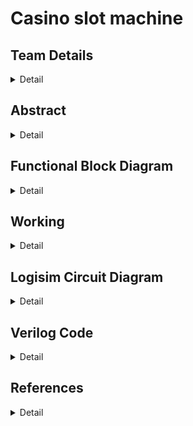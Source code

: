 # Casino slot machine

<!-- First Section -->
## Team Details
<details>
  <summary>Detail</summary>

  > Semester: 3rd Sem B. Tech. CSE

  > Section: S2

  > Team ID: 19

  > Member-1: Rudransh Kumar Ankodia, 231CS249, rudransh.231CS249@nitk.edu.in

  > member-2: Mohnish Hemanth Kumar, 231CS235, mhk.231CS235@nitk.edu.in

  > Member-3: Aman Kumar Singh, 231CS206, amankumarsingh.231cs206@nitk.edu.in
</details>

<!-- Second Section -->
## Abstract
<details>
  <summary>Detail</summary>
       <p>1. Motivation: The reason we chose the casino slot machine project is because it allows us
       to apply our knowledge of digital electronics to a fun and popular concept. We can turn our
       theoretical knowledge into an interactive game by using flip-flops and logic gates in a real-world
       system like a slot machine. Figuring out how to simulate randomness and design the reward
       system within the limitations of the hardware is a challenging task.</p>
       <p>2. Problem Statement: This project aims to design and build a functional casino slot machine
       using only flip-flops, logic gates, and other essential digital components. The machine should
       replicate the critical aspects of a real slot machine, including random outcomes, user interac
        tion, and reward calculations. We aim to implement the slot machine’s control system and
        output display entirely through hardware without relying on software or microcontrollers.</p>
       <p>3. Features:
       <p>(a) Pseudo Random Number Generator using D-flipflops.</p>
       <p>(b) Player Engagement Mechanism using Counters and Registers.</p>
       <p>(c) Reward Distribution Logic.</p>
       <p>(d) Spin Duration Control using logic gates.</p></p>
</details>

## Functional Block Diagram
<details>
  <summary>Detail</summary>
  
  <img src = "Snapshots/slot_machine3 (1).png">

</details>

<!-- Third Section -->
## Working
<details>
  <summary>Detail</summary>
  <h1> How does it work?</h1>
  Our Casino Slot Machine has 3 Seven Segment display's which display the Slot numbers. We use BCD to 7 segment display decoder to display the numbers.The numbers on the display are generated by LFSR(Linear Feedback Shift Registers) which generate Pseudo Random Numbers. Each of the the Random Number Generator is connected to clocks of different frequencies which help in preserving the randomness of the displayed numbers.To make sure the player Engages with the machine we have made sure that the player wins atleast ones in every 16 trials using a 4 bit counter. The machine also generates Binary Sequences based on the players input. If the player pay's 500rs it generates a sequence 1001 which repeats untill the user stops paying that amount. Whenever the user gets 1 in the sequence 7 7 7 is forced to be  displayed in the Random Number Generator. Similary we have a sequence 01001 if the user pays 5000rs.We start the Machine by clicking on the START button. The Machine has a RESET button which resets the counter.The machine has a PUSH button which is the main button to start each trial.The numbers keep on changing untill we hold the start button and stops when we release it.
  <h1>How does the game work?</h1>
  The Slot Machine has a minimum price of 50rs to play each trial. We start by clicking the START  button and then holding the PLAY button and releasing it after a while. If you manage to get the same number on all the three displays you will win 250rs. If you want to increase your chances of winning then you can increase the pay to either 500rs of 5000rs or both(5500rs) by turning the respective button On. If you press any of these buttons and manage to win then you will recieve either 1000rs , 10000rs or 11000rs based on your input. To end the game and collect your money click on the RESET button.
  
  
  #### Functional Table
|START|PLAY|Pay 500|Pay 5000|Display 1|Display 2|Display 3|
|--|----|----|----|-------|-------|-------|
|0|	0	| 0|	 0|	  0|	     0|	     0
|1|	0	|0|	0|	0|	0|	0|
|0|	1|	0|	0|	X|	X|	X|
|0|	0|	0|	0|	2|	3|	5|
|0|	1|	0|	0|	X|	X|	X|
|0|	0|	0|	0|	3|	4|	2|
|0	|1	|1	|0	|X|	X|	X|
|0	|0	|1	|0	|7|	7|	7|
|0|	1|	1|	0|	X|	X|	X|
|0|	0|	1|	0|	3|	5|	2|
|0	|1	|1	|0	|X	|X	|X|
|0	|0	|1	|0	|4	|2	|6|
|0|	1|	1|	0|	X|	X|	X|
|0|	0|	1|	0|	7|	7|	7|
|0	|1	|0	|1	|X	|X	|X|
|0	|0	|0	|1	|4	|2	|3|
|0|	1|	0|	1|	X|	X|	X|
|0|	0|	0|	1|	7|	7|	7|
|0|	1|	0|	1|	X|	X|	X|
|0|	0|	0|	1|	2|	6|	2|
|0|	1|	0|	0|	X|	X|	X|
|0|	0|	0|	0|	5|	2|	4|
</details>

<!-- Fourth Section -->
## Logisim Circuit Diagram
<details>
  <summary>Detail</summary>

  <img src="Snapshots/Logisim-snapshot.png">
</details>

<!-- Fifth Section -->
## Verilog Code
<details>
  <summary>Detail</summary>

    // S2-T19
    //Rudransh Kumar Ankodia, 231CS249
    //Mohnish Hemanth Kumar, 231CS235
    //Aman Kumar Singh, 231CS206
    module LFSR_3bit (input clk,input reset,input enable,input [2:0] seed,output reg [2:0] random_num);
    reg [2:0] lfsr;
    always @(posedge clk or posedge reset) begin
        if (reset) begin
            lfsr <= seed; 
        end else if (enable) begin
            lfsr <= {lfsr[1:0], lfsr[2] ^ lfsr[0]};
        end
    end
    always @(*) begin
        random_num = lfsr;
      
      end
     endmodule
     
     module rng_system_gate (input clk,input reset,input button_press,output reg [2:0] rng1,output reg [2:0] rng2,output reg [2:0] rng3);
    wire clk_enable = button_press;
    wire [2:0] seed1 = 3'b101;
    wire [2:0] seed2 = 3'b110;
    wire [2:0] seed3 = 3'b111;
    reg [3:0] trial_count;
    wire [2:0] rng1_wire;
    wire [2:0] rng2_wire;         
    wire [2:0] rng3_wire;        
    LFSR_3bit_gate rng_inst1 (.clk(clk), .reset(reset), .enable(clk_enable), .seed(seed1), .random_num(rng1_wire));
    LFSR_3bit_gate rng_inst2 (.clk(clk), .reset(reset), .enable(clk_enable), .seed(seed2), .random_num(rng2_wire));
    LFSR_3bit_gate rng_inst3 (.clk(clk), .reset(reset), .enable(clk_enable), .seed(seed3), .random_num(rng3_wire));

    always @(posedge clk or posedge reset) begin
        if (reset) begin
            trial_count <= 4'd0;
            rng1 <= 3'd0;
            rng2 <= 3'd0;
            rng3 <= 3'd0;
        end
        else if (clk_enable) begin
            if (trial_count == 4'd15) begin
                rng1 <= 3'd7;
                rng2 <= 3'd7;
                rng3 <= 3'd7;
                trial_count <= 4'd0;
            end else begin
                rng1 <= rng1_wire;
                rng2 <= rng2_wire;
                rng3 <= rng3_wire;
                trial_count <= trial_count + 4'd1;
            end
        end
    end
    endmodule


    module rng_system (input clk,input reset,input button_press,output reg [2:0] rng1,output reg [2:0] rng2,output reg [2:0] rng3);
    wire clk_enable = button_press;
    wire [2:0] seed1 = 3'b101;
    wire [2:0] seed2 = 3'b110;
    wire [2:0] seed3 = 3'b111;
    reg [3:0] trial_count;
    wire [2:0] rng1_wire;
    wire [2:0] rng2_wire;
    wire [2:0] rng3_wire;
    LFSR_3bit rng_inst1 (.clk(clk),.reset(reset),.enable(clk_enable),.seed(seed1),.random_num(rng1_wire));
    LFSR_3bit rng_inst2 (.clk(clk),.reset(reset),.enable(clk_enable),.seed(seed2),.random_num(rng2_wire));
    LFSR_3bit rng_inst3 (.clk(clk),.reset(reset),.enable(clk_enable),.seed(seed3),.random_num(rng3_wire));
    always @(posedge clk or posedge reset) begin
        if (reset) begin
            trial_count <= 4'd0;
            rng1 <= 3'd0;
            rng2 <= 3'd0;
            rng3 <= 3'd0;
        end
        else if (clk_enable) begin
            if (trial_count == 4'd15 ) begin  
                rng1 <= 3'd7;
                rng2 <= 3'd7;
                rng3 <= 3'd7;
                trial_count <= 4'd0; 
            end else begin
                rng1 <= rng1_wire;
                rng2 <= rng2_wire;
                rng3 <= rng3_wire;
                trial_count <= trial_count + 4'd1;
            end
        end
    end

    endmodule
    module DFF (
    input D, input clk, input reset, output reg Q);
    always @(posedge clk or posedge reset) begin
        if (reset) 
            Q <= 1'b0;
        else
            Q <= D;
    end
    endmodule

    module XOR2 (
    input A, input B, output Y
       );
    assign Y = A ^ B;
    endmodule

    module LFSR_3bit_gate (input clk, input reset, input enable, input [2:0] seed, output reg [2:0] random_num);
    reg [2:0] lfsr;
    wire feedback;
    assign feedback = lfsr[2] ^ lfsr[0];
    always @(posedge clk or posedge reset) begin
        if (reset) begin
            lfsr <= seed;
        end else if (enable) begin
            lfsr <= {lfsr[1:0], feedback};
        end
    end
    always @(*) begin
        random_num = lfsr;
    end
    endmodule


---
### Test bench File


    // S2-T19
    //Rudransh Kumar Ankodia, 231CS249
    //Mohnish Hemanth Kumar, 231CS235
    //Aman Kumar Singh, 231CS206
    `timescale 1ns / 1ps
    `include "slot.v"
    module tb_rng_system;
    reg clk;
    reg reset;
    reg button_press;
    wire [2:0] rng1_wire_normal;
    wire [2:0] rng2_wire_normal;
    wire [2:0] rng3_wire_normal;
    wire [2:0] rng1_wire_gate;
    wire [2:0] rng2_wire_gate;
    wire [2:0] rng3_wire_gate;
    reg [0:24] trial_money;  
    reg [0:24] trial_money2;
    reg [2:0] temp_rng1_normal;
    reg [2:0] temp_rng2_normal;
    reg [2:0] temp_rng3_normal;
    reg [2:0] temp_rng1_gate;
    reg [2:0] temp_rng2_gate;
    reg [2:0] temp_rng3_gate;
    integer i;
    integer count_500;
    rng_system normal_system (.clk(clk),.reset(reset),.button_press(button_press),.rng1(rng1_wire_normal),.rng2(rng2_wire_normal),.rng3(rng3_wire_normal));
    rng_system_gate gate_system (.clk(clk),.reset(reset),.button_press(button_press),.rng1(rng1_wire_gate),.rng2(rng2_wire_gate),.rng3(rng3_wire_gate));
    always #5 clk = ~clk;
    initial begin
        clk = 0;
        reset = 0;
        button_press = 0;
        reset = 1;
        #10;
        reset = 0;
        i = 0;
        count_500 = 0;
        $display("\t  Trial\t  Behavioral Level\t  Gate Level\t\tMoney");
        $display("\t\tRNG1\tRNG2\tRNG3\tRNG1\tRNG2\tRNG3");
        for (integer trial = 1; trial <= 24; trial = trial + 1) begin
            button_press = 1;
            #500;
            if (trial == 6 || trial == 9 || trial == 13 || trial == 15 || 
                trial == 18 || trial == 19 || trial == 22 || trial == 23) begin
                temp_rng1_normal = 3'b111; 
                temp_rng2_normal = 3'b111;  
                temp_rng3_normal = 3'b111;  
                temp_rng1_gate = 3'b111;    
                temp_rng2_gate = 3'b111;  
                temp_rng3_gate = 3'b111;   
            end else begin
                temp_rng1_normal = rng1_wire_normal;
                temp_rng2_normal = rng2_wire_normal;
                temp_rng3_normal = rng3_wire_normal;
                temp_rng1_gate = rng1_wire_gate;
                temp_rng2_gate = rng2_wire_gate;
                temp_rng3_gate = rng3_wire_gate;
                if (temp_rng1_normal == 3'b111) begin
                     temp_rng1_normal = 3'b101;
                     temp_rng2_normal = 3'b110;
                     temp_rng3_normal = 3'b001;
                     temp_rng1_gate = 3'b100;
                     temp_rng1_gate = 3'b011;
                     temp_rng1_gate = 3'b101;
                end
            end
            if (trial >= 5 && trial <= 13) begin
                trial_money[trial] = 1;
            end
            if (trial >= 15 && trial <= 24) begin
                trial_money2[trial] = 1;
            end
            if (trial_money[trial] == 1) begin
                $display("%d\t%d\t%d\t%d\t%d\t%d\t%d\t5000", trial, temp_rng1_normal, temp_rng2_normal, temp_rng3_normal, temp_rng1_gate, temp_rng2_gate, temp_rng3_gate);
            end 
            else if (trial_money2[trial] == 1) begin
                $display("%d\t%d\t%d\t%d\t%d\t%d\t%d\t500", trial, temp_rng1_normal, temp_rng2_normal, temp_rng3_normal, temp_rng1_gate, temp_rng2_gate, temp_rng3_gate);
            end
            else begin
                $display("%d\t%d\t%d\t%d\t%d\t%d\t%d\t50", trial, temp_rng1_normal, temp_rng2_normal, temp_rng3_normal, temp_rng1_gate, temp_rng2_gate, temp_rng3_gate);
            end
            button_press = 0;
            #100; 
        end
        $display("Simulation complete.");
        $finish;
    end
    endmodule



 </details>

## References
<details>
  <summary>Detail</summary>
  
 1. https://www.analog.com/en/resources/design-notes/random-number-generation-using-lfsr
 2. https://electronics.stackexchange.com/questions/229590/logic-gates-creating-a-digital-counter
 3. https://stackoverflow.com/questions/4137927/slot-machine-payout-calculation
   
</details>


